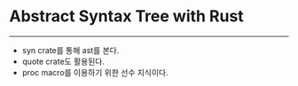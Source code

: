 # Abstract Syntax Tree with Rust

---
- syn crate를 통해 ast를 본다.
- quote crate도 활용된다.
- proc macro를 이용하기 위한 선수 지식이다.
